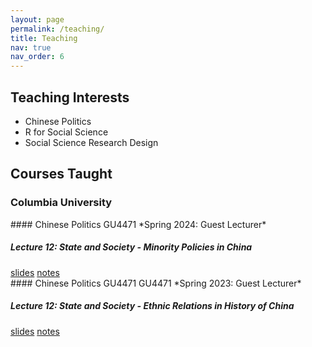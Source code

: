 ```yaml
---
layout: page
permalink: /teaching/
title: Teaching
nav: true
nav_order: 6
---
```


## Teaching Interests

- Chinese Politics
- R for Social Science
- Social Science Research Design

## Courses Taught

### Columbia University

<div class="card">
  <div class="card-header">
    #### Chinese Politics <span class="badge badge-primary">GU4471</span>
    *Spring 2024: Guest Lecturer*
  </div>
  <div class="card-body">
    <h5 class="card-title">Lecture 12: State and Society - Minority Policies in China</h5>
    <a href="https://link-to-slides" class="card-link">slides</a>
    <a href="https://link-to-notes" class="card-link">notes</a>
  </div>
</div>

<div class="card">
  <div class="card-header">
    #### Chinese Politics GU4471 <span class="badge badge-primary">GU4471</span>
    *Spring 2023: Guest Lecturer*
  </div>
  <div class="card-body">
    <h5 class="card-title">Lecture 12: State and Society - Ethnic Relations in History of China</h5>
    <a href="https://link-to-slides" class="card-link">slides</a>
    <a href="https://link-to-notes" class="card-link">notes</a>
  </div>
</div>
